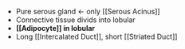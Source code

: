 - Pure serous gland <- only [[Serous Acinus]]
- Connective tissue divids into lobular
- **[[Adipocyte]] in lobular**
- Long [[Intercalated Duct]], short [[Striated Duct]]